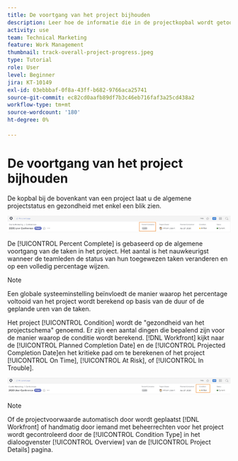 ```yaml
---
title: De voortgang van het project bijhouden
description: Leer hoe de informatie die in de projectkopbal wordt getoond u algemene projectvooruitgang en gezondheid kan helpen volgen.
activity: use
team: Technical Marketing
feature: Work Management
thumbnail: track-overall-project-progress.jpeg
type: Tutorial
role: User
level: Beginner
jira: KT-10149
exl-id: 03ebbbaf-0f8a-43ff-b682-9766aca25741
source-git-commit: ec82cd0aafb89df7b3c46eb716faf3a25cd438a2
workflow-type: tm+mt
source-wordcount: '180'
ht-degree: 0%

---
```


# De voortgang van het project bijhouden

De kopbal bij de bovenkant van een project laat u de algemene projectstatus en gezondheid met enkel een blik zien.

![Projectkoptekst tonen [!UICONTROL Percent Complete]](assets/planner-fund-percent-complete.png)

De [!UICONTROL Percent Complete] is gebaseerd op de algemene voortgang van de taken in het project. Het aantal is het nauwkeurigst wanneer de teamleden de status van hun toegewezen taken veranderen en op een volledig percentage wijzen.

>[!NOTE]
>
>Een globale systeeminstelling beïnvloedt de manier waarop het percentage voltooid van het project wordt berekend op basis van de duur of de geplande uren van de taken.

Het project [!UICONTROL Condition] wordt de &quot;gezondheid van het projectschema&quot; genoemd. Er zijn een aantal dingen die bepalend zijn voor de manier waarop de conditie wordt berekend. [!DNL Workfront] kijkt naar de [!UICONTROL Planned Completion Date] en de [!UICONTROL Projected Completion Date]en het kritieke pad om te berekenen of het project [!UICONTROL On Time], [!UICONTROL At Risk], of [!UICONTROL In Trouble].

![Projectkoptekst tonen [!UICONTROL Condition]](assets/planner-fund-condition.png)

>[!NOTE]
>
>Of de projectvoorwaarde automatisch door wordt geplaatst [!DNL Workfront] of handmatig door iemand met beheerrechten voor het project wordt gecontroleerd door de [!UICONTROL Condition Type] in het dialoogvenster [!UICONTROL Overview] van de [!UICONTROL Project Details] pagina.

<!---
learn more urls
Project percent complete overview
Overview of project condition and condition type
--->
